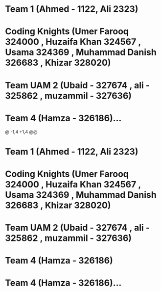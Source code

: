 # Team 1 (Ahmed - 1122, Ali 2323)
# Coding Knights (Umer Farooq 324000 , Huzaifa Khan 324567 , Usama 324369 , Muhammad Danish 326683 , Khizar 328020)
# Team UAM  2 (Ubaid - 327674 , ali - 325862 , muzammil - 327636)
# Team 4 (Hamza - 326186)...
@ -1,4 +1,4 @@
# Team 1 (Ahmed - 1122, Ali 2323)
# Coding Knights (Umer Farooq 324000 , Huzaifa Khan 324567 , Usama 324369 , Muhammad Danish 326683 , Khizar 328020)
# Team UAM  2 (Ubaid - 327674 , ali - 325862 , muzammil - 327636)
# Team 4 (Hamza - 326186)
# Team 4 (Hamza - 326186)...